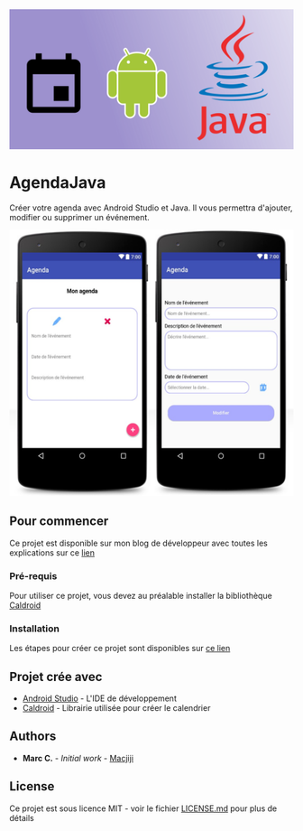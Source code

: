 <img src="/images/pandjag.png"/>

# AgendaJava

Créer votre agenda avec Android Studio et Java. Il vous permettra d'ajouter, modifier ou supprimer un événement.

<img src="/images/apagj.png"/>

## Pour commencer

Ce projet est disponible sur mon blog de développeur avec toutes les explications sur ce [lien](http://www.androidtavern.com/2017/05/agenda-java/)

### Pré-requis

Pour utiliser ce projet, vous devez au préalable installer la bibliothèque [Caldroid](https://github.com/roomorama/Caldroid)

### Installation

Les étapes pour créer ce projet sont disponibles sur [ce lien](http://www.androidtavern.com/2017/05/agenda-java/)


## Projet crée avec

* [Android Studio](https://developer.android.com/studio/index.html) - L'IDE de développement
* [Caldroid](https://github.com/roomorama/Caldroid) - Librairie utilisée pour créer le calendrier

## Authors

* **Marc C.** - *Initial work* - [Macjiji](https://github.com/Macjiji)


## License

Ce projet est sous licence MIT - voir le fichier [LICENSE.md](LICENSE.md) pour plus de détails


